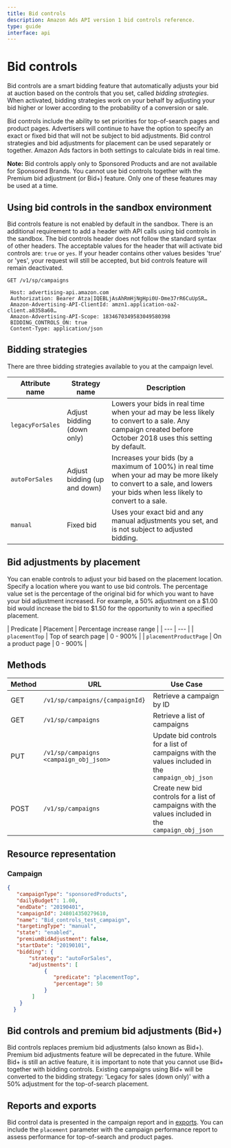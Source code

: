 ```yaml
---
title: Bid controls
description: Amazon Ads API version 1 bid controls reference.
type: guide
interface: api
---
```


# Bid controls

 Bid controls are a smart bidding feature that automatically adjusts your bid at auction based on the controls that you set, called *bidding strategies*. When activated, bidding strategies work on your behalf by adjusting your bid higher or lower according to the probability of a conversion or sale. 

 Bid controls include the ability to set priorities for top-of-search pages and product pages. Advertisers will continue to have the option to specify an exact or fixed bid that will not be subject to bid adjustments. Bid control strategies and bid adjustments for placement can be used separately or together. Amazon Ads factors in both settings to calculate bids in real time.

 **Note:** Bid controls apply only to Sponsored Products and are not available for Sponsored Brands. You cannot use bid controls together with the Premium bid adjustment (or Bid+) feature. Only one of these features may be used at a time. 

## Using bid controls in the sandbox environment

Bid controls feature is not enabled by default in the sandbox. There is an additional requirement to add a header with API calls using bid controls in the sandbox. The bid controls header does not follow the standard syntax of other headers. The acceptable values for the header that will activate bid controls are: `true` or `yes`. If your header contains other values besides 'true' or 'yes', your request will still be accepted, but bid controls feature will remain deactivated.

```shell
GET /v1/sp/campaigns                                                   

 Host: advertising-api.amazon.com                                  
 Authorization: Bearer Atza|IQEBLjAsAhRmHjNgHpi0U-Dme37rR6CuUpSR…  
 Amazon-Advertising-API-ClientId: amzn1.application-oa2-client.a8358a60…
 Amazon-Advertising-API-Scope: 1834670349583049580398              
 BIDDING_CONTROLS_ON: true
 Content-Type: application/json
 ``` 

## Bidding strategies

There are three bidding strategies available to you at the campaign level.

| Attribute name | Strategy name | Description |
| --- | --- | --- |
| `legacyForSales` | Adjust bidding (down only) | Lowers your bids in real time when your ad may be less likely to convert to a sale. Any campaign created before October 2018 uses this setting by default. |
| `autoForSales` | Adjust bidding (up and down) | Increases your bids (by a maximum of 100%) in real time when your ad may be more likely to convert to a sale, and lowers your bids when less likely to convert to a sale. |
| `manual` | Fixed bid | Uses your exact bid and any manual adjustments you set, and is not subject to adjusted bidding. |

## Bid adjustments by placement

You can enable controls to adjust your bid based on the placement location. Specify a location where you want to use bid controls. The percentage value set is the percentage of the original bid for which you want to have your bid adjustment increased. For example, a 50% adjustment on a $1.00 bid would increase the bid to $1.50 for the opportunity to win a specified placement.

| Predicate | Placement | Percentage increase range |
| --- | --- |
| `placementTop` | Top of search page | 0 - 900% |
| `placementProductPage` | On a product page | 0 - 900% |

## Methods

| Method | URL | Use Case |
| --- | --- | --- |
| GET | `/v1/sp/campaigns/{campaignId}` | Retrieve a campaign by ID |
| GET | `/v1/sp/campaigns` | Retrieve a list of campaigns |
| PUT | `/v1/sp/campaigns <campaign_obj_json>` | Update bid controls for a list of campaigns with the values included in the `campaign_obj_json` |
| POST | `/v1/sp/campaigns` | Create new bid controls for a list of campaigns with the values included in the `campaign_obj_json` |

## Resource representation

### Campaign

```JSON
{
   "campaignType": "sponsoredProducts",
   "dailyBudget": 1.00,
   "endDate": "20190401",
   "campaignId": 248014350279610,
   "name": "Bid_controls_test_campaign",
   "targetingType": "manual",
   "state": "enabled",
   "premiumBidAdjustment": false,
   "startDate": "20190101",
   "bidding": {
       "strategy": "autoForSales",
       "adjustments": [
            {
               "predicate": "placementTop",
               "percentage": 50
            }
        ]
    }
  }
```

## Bid controls and premium bid adjustments (Bid+)
Bid controls replaces premium bid adjustments (also known as Bid+). Premium bid adjustments feature will be deprecated in the future. While Bid+ is still an active feature, it is important to note that you cannot use Bid+ together with bidding controls. Existing campaigns using Bid+ will be converted to the bidding strategy: 'Legacy for sales (down only)' with a 50% adjustment for the top-of-search placement. 

## Reports and exports

Bid control data is presented in the campaign report and in [exports](exports). You can include the `placement` parameter with the campaign performance report to assess performance for top-of-search and product pages. 
